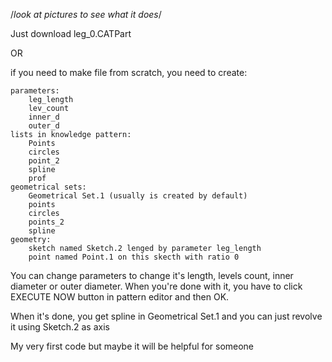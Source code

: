 /*look at pictures to see what it does*/

Just download leg_0.CATPart

OR

if you need to make file from scratch, you need to create:

    parameters:
        leg_length
        lev_count
        inner_d
        outer_d
    lists in knowledge pattern:
        Points
        circles
        point_2
        spline
        prof
    geometrical sets:
        Geometrical Set.1 (usually is created by default)
        points
        circles
        points_2
        spline
    geometry:
        sketch named Sketch.2 lenged by parameter leg_length
        point named Point.1 on this skecth with ratio 0

You can change parameters to change it's length, levels count, inner diameter or outer diameter. When you're done with it, you have to click EXECUTE NOW button in pattern editor and then OK.

When it's done, you get spline in Geometrical Set.1 and you can just revolve it using Sketch.2 as axis

My very first code but maybe it will be helpful for someone
